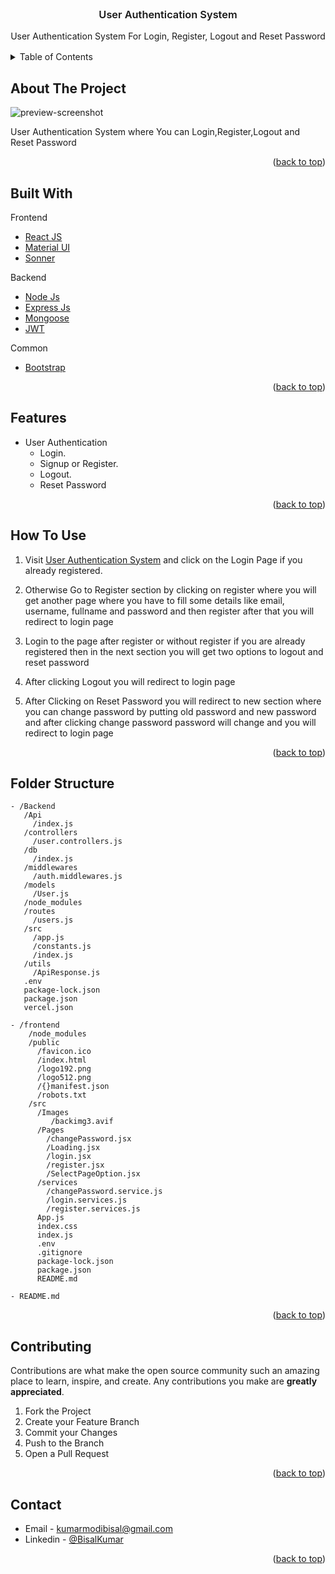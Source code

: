 <div id="top"></div>

<!-- PROJECT LOGO -->

<br />
<div align="center">
  <h3 style="font-weight: 600" align="center">User Authentication System</h3>

  <p align="center">
    User Authentication System For Login, Register, Logout and Reset Password
    <br />
  </p>
</div>

<!-- TABLE OF CONTENTS -->

<details style="margin: 1rem 0">
  <summary>Table of Contents</summary>
  <ol>
    <li>
      <a href="#about-the-project">About The Project</a>
    </li>
      <li><a href="#built-with">Built With</a></li>
    <li>
      <a href="#features">Features</a>
    </li>
    <li><a href="#how-to-use">How To Use</a></li>
    <li><a href="#folder-structure">Folder Structure</a></li>
    <li><a href="#contributing">Contributing</a></li>
    <li><a href="#contact">Contact</a></li>
  </ol>
</details>

<!-- ABOUT THE PROJECT -->

## About The Project

![preview-screenshot]('./assets/Preview.png) <!-- screenshot-->

User Authentication System where You can  Login,Register,Logout and  Reset Password

<p align="right">(<a href="#top">back to top</a>)</p>

<!-- Built With -->

## Built With

Frontend

- [React JS](https://reactjs.org/)
- [Material UI](https://mui.com/material-ui/)
- [Sonner](https://sonner.emilkowal.ski/)

Backend
- [Node Js](https://nodejs.org/en)
- [Express Js](https://expressjs.com/)
- [Mongoose](https://mongoosejs.com/)
- [JWT](https://jwt.io/)

Common

- [Bootstrap](https://getbootstrap.com/docs/5.0/)


<p align="right">(<a href="#top">back to top</a>)</p>

<!-- Features -->

## Features

- User Authentication
  - Login.
  - Signup or Register.
  - Logout.
  - Reset Password

<p align="right">(<a href="#top">back to top</a>)</p>

<!-- How To Use -->

## How To Use

1.  Visit [User Authentication System]() and click on the Login Page if you already registered.

2.  Otherwise Go to Register section by clicking on register where you will get another page where you have to fill some details like email, username, fullname and password and then register after that you will redirect to login page 

3.  Login to the page after register or without register if you are already registered then in the next section you will get two options to logout and reset password  

4.  After clicking Logout you will redirect to login page 

5.  After Clicking on Reset Password you will redirect to new section where you can change password by putting old password and new password and after clicking change password password will change and you will redirect to login page

<p align="right">(<a href="#top">back to top</a>)</p>

<!-- Folder Structure -->

## Folder Structure

```
- /Backend
   /Api
     /index.js
   /controllers
     /user.controllers.js
   /db
     /index.js
   /middlewares
     /auth.middlewares.js
   /models
     /User.js
   /node_modules
   /routes
     /users.js
   /src
     /app.js
     /constants.js
     /index.js
   /utils
     /ApiResponse.js
   .env
   package-lock.json
   package.json
   vercel.json

- /frontend
    /node_modules
    /public
      /favicon.ico
      /index.html
      /logo192.png 
      /logo512.png
      /{}manifest.json
      /robots.txt
    /src
      /Images
         /backimg3.avif
      /Pages
        /changePassword.jsx
        /Loading.jsx
        /login.jsx
        /register.jsx
        /SelectPageOption.jsx
      /services
        /changePassword.service.js
        /login.services.js
        /register.services.js
      App.js
      index.css
      index.js
      .env
      .gitignore
      package-lock.json
      package.json
      README.md

- README.md

```

<p align="right">(<a href="#top">back to top</a>)</p>

<!-- CONTRIBUTING -->

## Contributing

Contributions are what make the open source community such an amazing place to learn, inspire, and create. Any contributions you make are **greatly appreciated**.

1. Fork the Project
2. Create your Feature Branch
3. Commit your Changes
4. Push to the Branch
5. Open a Pull Request

<p align="right">(<a href="#top">back to top</a>)</p>

<!-- CONTACT -->

## Contact

- Email - [kumarmodibisal@gmail.com](mailto:kumarmodibisal@gmail.com)
- Linkedin - [@BisalKumar](https://www.linkedin.com/in/bisal-kumar-97459122a?utm_source=share&utm_campaign=share_via&utm_content=profile&utm_medium=android_app)

<p align="right">(<a href="#top">back to top</a>)</p>
